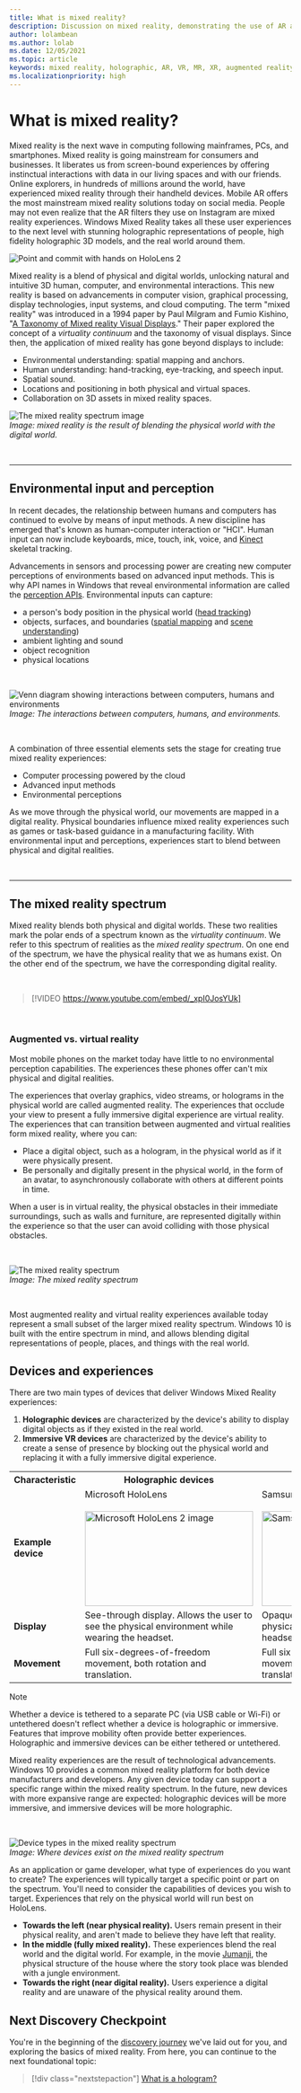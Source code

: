 ```yaml
---
title: What is mixed reality?
description: Discussion on mixed reality, demonstrating the use of AR and VR devices on the mixed reality spectrum.
author: lolambean
ms.author: lolab
ms.date: 12/05/2021
ms.topic: article
keywords: mixed reality, holographic, AR, VR, MR, XR, augmented reality, virtual reality, explanation, case study, mixed reality headset, windows mixed reality headset, virtual reality headset, what is virtual reality, what is augmented reality
ms.localizationpriority: high
---
```


# What is mixed reality?

Mixed reality is the next wave in computing following mainframes, PCs, and smartphones. Mixed reality is going mainstream for consumers and businesses.  It liberates us from screen-bound experiences by offering instinctual interactions with data in our living spaces and with our friends.  Online explorers, in hundreds of millions around the world, have experienced mixed reality through their handheld devices.  Mobile AR offers the most mainstream mixed reality solutions today on social media. People may not even realize that the AR filters they use on Instagram are mixed reality experiences. Windows Mixed Reality takes all these user experiences to the next level with stunning holographic representations of people, high fidelity holographic 3D models, and the real world around them.

![Point and commit with hands on HoloLens 2](images/02_MixedRealitySlashMixedReality.png)

Mixed reality is a blend of physical and digital worlds, unlocking natural and intuitive 3D human, computer, and environmental interactions. This new reality is based on advancements in computer vision, graphical processing, display technologies, input systems, and cloud computing. The term "mixed reality" was introduced in a 1994 paper by Paul Milgram and Fumio Kishino, "[A Taxonomy of Mixed reality Visual Displays](https://search.ieice.org/bin/summary.php?id=e77-d_12_1321)." Their paper explored the concept of a *virtuality continuum* and the taxonomy of visual displays. Since then, the application of mixed reality has gone beyond displays to include:

* Environmental understanding: spatial mapping and anchors.
* Human understanding: hand-tracking, eye-tracking, and speech input.
* Spatial sound.
* Locations and positioning in both physical and virtual spaces.
* Collaboration on 3D assets in mixed reality spaces.

![The mixed reality spectrum image](images/mixedrealityspectrum-worlds.png)<br>
*Image: mixed reality is the result of blending the physical world with the digital world.*

<br>

---

## Environmental input and perception

In recent decades, the relationship between humans and computers has continued to evolve by means of input methods. A new discipline has emerged that's known as human-computer interaction or "HCI". Human input can now include keyboards, mice, touch, ink, voice, and [Kinect](/azure/kinect-dk/about-azure-kinect-dk) skeletal tracking.

Advancements in sensors and processing power are creating new computer perceptions of environments based on advanced input methods. This is why API names in Windows that reveal environmental information are called the [perception APIs](/uwp/api/Windows.Perception). Environmental inputs can capture: 

* a person's body position in the physical world ([head tracking](../design/coordinate-systems.md)) 
* objects, surfaces, and boundaries ([spatial mapping](../design/spatial-mapping.md) and [scene understanding](../design/scene-understanding.md)) 
* ambient lighting and sound
* object recognition
* physical locations

<br>

![Venn diagram showing interactions between computers, humans and environments](images/mixed-reality-venn-diagram-300px.png)<br> 
*Image: The interactions between computers, humans, and environments.*

<br>

A combination of three essential elements sets the stage for creating true mixed reality experiences:

* Computer processing powered by the cloud
* Advanced input methods
* Environmental perceptions

As we move through the physical world, our movements are mapped in a digital reality. Physical boundaries influence mixed reality experiences such as games or task-based guidance in a manufacturing facility. With environmental input and perceptions, experiences start to blend between physical and digital realities.

<br>

---

## The mixed reality spectrum

Mixed reality blends both physical and digital worlds.  These two realities mark the polar ends of a spectrum known as the *virtuality continuum*. We refer to this spectrum of realities as the *mixed reality spectrum*.  On one end of the spectrum, we have the physical reality that we as humans exist. On the other end of the spectrum, we have the corresponding digital reality.

<br>

> [!VIDEO https://www.youtube.com/embed/_xpI0JosYUk]

<br>

### Augmented vs. virtual reality

Most mobile phones on the market today have little to no environmental perception capabilities. The experiences these phones offer can't mix physical and digital realities. 

The experiences that overlay graphics, video streams, or holograms in the physical world are called augmented reality. The experiences that occlude your view to present a fully immersive digital experience are virtual reality. The experiences that can transition between augmented and virtual realities form mixed reality, where you can:

* Place a digital object, such as a hologram, in the physical world as if it were physically present.
* Be personally and digitally present in the physical world, in the form of an avatar, to asynchronously collaborate with others at different points in time.

When a user is in virtual reality, the physical obstacles in their immediate surroundings, such as walls and furniture, are represented digitally within the experience so that the user can avoid colliding with those physical obstacles.

<br>

![The mixed reality spectrum](images/mixedrealityspectrum.png)<br>
*Image: The mixed reality spectrum*

<br>

Most augmented reality and virtual reality experiences available today represent a small subset of the larger mixed reality spectrum. Windows 10 is built with the entire spectrum in mind, and allows blending digital representations of people, places, and things with the real world.

## Devices and experiences

There are two main types of devices that deliver Windows Mixed Reality experiences:
1. **Holographic devices** are characterized by the device's ability to display digital objects as if they existed in the real world.
2. **Immersive VR devices** are characterized by the device's ability to create a sense of presence by blocking out the physical world and replacing it with a fully immersive digital experience.

<table>
<tr>
<th width="30%"> Characteristic</th><th width="35%"> Holographic devices</th><th width="35%"> Immersive devices</th>
</tr><tr>
<td><strong>Example device</strong></td><td> Microsoft HoloLens<br><br> <img alt="Microsoft HoloLens 2 image" width="300" height="169" src="images/HoloLens2.jpg" /></td><td> Samsung HMD Odyssey+<br><br> <img alt="Samsung HMD Odyssey+ image" width="300" height="169" src="images/Samsung-HMD-Odyssey.jpg" /></td>
</tr><tr>
<td><strong>Display</strong></td><td> See-through display. Allows the user to see the physical environment while wearing the headset.</td><td> Opaque display. Blocks out the physical environment while wearing the headset.</td>
</tr><tr>
<td><strong>Movement</strong></td><td> Full six-degrees-of-freedom movement, both rotation and translation.</td><td> Full six-degrees-of-freedom movement, both rotation and translation.</td>
</tr>
</table> 

> [!NOTE]
> Whether a device is tethered to a separate PC (via USB cable or Wi-Fi) or untethered doesn't reflect whether a device is holographic or immersive. Features that improve mobility often provide better experiences. Holographic and immersive devices can be either tethered or untethered.

Mixed reality experiences are the result of technological advancements. Windows 10 provides a common mixed reality platform for both device manufacturers and developers. Any given device today can support a specific range within the mixed reality spectrum. In the future, new devices with more expansive range are expected: holographic devices will be more immersive, and immersive devices will be more holographic.

<br>

![Device types in the mixed reality spectrum](images/Final_WhatIsMixedReality07.png)<br>
*Image: Where devices exist on the mixed reality spectrum*

As an application or game developer, what type of experiences do you want to create? The experiences will typically target a specific point or part on the spectrum. You'll need to consider the capabilities of devices you wish to target. Experiences that rely on the physical world will run best on HoloLens.

* **Towards the left (near physical reality).** Users remain present in their physical reality, and aren't made to believe they have left that reality.
* **In the middle (fully mixed reality).** These experiences blend the real world and the digital world. For example, in the movie [Jumanji](https://en.wikipedia.org/wiki/Jumanji), the physical structure of the house where the story took place was blended with a jungle environment.
* **Towards the right (near digital reality).** Users experience a digital reality and are unaware of the physical reality around them.

## Next Discovery Checkpoint

You're in the beginning of the [discovery journey](get-started-with-mr.md) we've laid out for you, and exploring the basics of mixed reality. From here, you can continue to the next foundational topic: 

> [!div class="nextstepaction"]
> [What is a hologram?](hologram.md)
